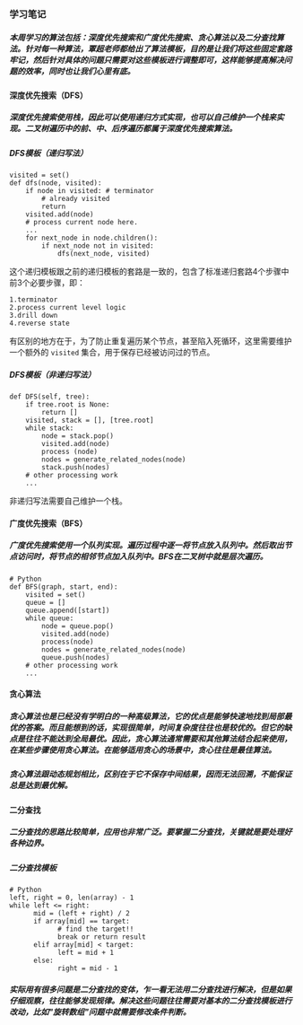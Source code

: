 ### 学习笔记

##### 本周学习的算法包括：深度优先搜索和广度优先搜索、贪心算法以及二分查找算法。针对每一种算法，覃超老师都给出了算法模板，目的是让我们将这些固定套路牢记，然后针对具体的问题只需要对这些模板进行调整即可，这样能够提高解决问题的效率，同时也让我们心里有底。

#### 深度优先搜索（DFS）

##### 深度优先搜索使用栈，因此可以使用递归方式实现，也可以自己维护一个栈来实现。二叉树遍历中的前、中、后序遍历都属于深度优先搜索算法。

##### DFS模板（递归写法）

    visited = set() 
    def dfs(node, visited):
        if node in visited: # terminator
            # already visited 
            return 
        visited.add(node) 
        # process current node here. 
        ...
        for next_node in node.children(): 
            if next_node not in visited: 
                dfs(next_node, visited)

这个递归模板跟之前的递归模板的套路是一致的，包含了标准递归套路4个步骤中前3个必要步骤，即：

    1.terminator
    2.process current level logic
    3.drill down
    4.reverse state

有区别的地方在于，为了防止重复遍历某个节点，甚至陷入死循环，这里需要维护一个额外的 `visited` 集合，用于保存已经被访问过的节点。

##### DFS模板（非递归写法）

    def DFS(self, tree): 
        if tree.root is None: 
            return [] 
        visited, stack = [], [tree.root]
        while stack: 
            node = stack.pop() 
            visited.add(node)
            process (node) 
            nodes = generate_related_nodes(node) 
            stack.push(nodes) 
        # other processing work 
        ...

非递归写法需要自己维护一个栈。


#### 广度优先搜索（BFS）

##### 广度优先搜索使用一个队列实现。遍历过程中逐一将节点放入队列中。然后取出节点访问时，将节点的相邻节点加入队列中。BFS在二叉树中就是层次遍历。

    # Python
    def BFS(graph, start, end):
        visited = set()
        queue = [] 
        queue.append([start]) 
        while queue: 
            node = queue.pop() 
            visited.add(node)
            process(node) 
            nodes = generate_related_nodes(node) 
            queue.push(nodes)
        # other processing work 
        ...

#### 贪心算法

##### 贪心算法也是已经没有学明白的一种高级算法，它的优点是能够快速地找到局部最优的答案。而且能想到的话，实现很简单，时间复杂度往往也是较优的。但它的缺点是往往不能达到全局最优。因此，贪心算法通常需要和其他算法结合起来使用，在某些步骤使用贪心算法。在能够适用贪心的场景中，贪心往往是最佳算法。

##### 贪心算法跟动态规划相比，区别在于它不保存中间结果，因而无法回溯，不能保证总是达到最优解。

#### 二分查找
##### 二分查找的思路比较简单，应用也非常广泛。要掌握二分查找，关键就是要处理好各种边界。

##### 二分查找模板
    # Python
    left, right = 0, len(array) - 1 
    while left <= right: 
          mid = (left + right) / 2 
          if array[mid] == target: 
                # find the target!! 
                break or return result 
          elif array[mid] < target: 
                left = mid + 1 
          else: 
                right = mid - 1
             
##### 实际用有很多问题是二分查找的变体，乍一看无法用二分查找进行解决，但是如果仔细观察，往往能够发现规律。解决这些问题往往需要对基本的二分查找模板进行改动，比如"旋转数组"问题中就需要修改条件判断。